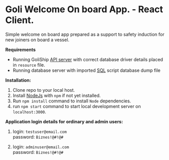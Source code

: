 # Goli Welcome On board App. - React Client.

Simple welcome on board app prepared as a support to safety induction for new joiners on board a vessel. 

**Requirements**
- Running GoliShip [API server](https://github.com/devgitt82/GoliShip-SpringBoot) with correct database driver details placed in `resource` file.
- Running database server with imported [SQL]() script database dump file

**Installation:**

1. Clone repo to your local host.
2. Install [NodeJs](https://nodejs.org/en/download) with `npm` if not yet installed.
3. Run `npm install` command to install `Node` dependencies.
4. run `npm start` command to start local development server on `localhost:3000`.

**Application login details for ordinary and admin users:**

1. login: `testuser@email.com`<br>
   password: `Biznes!@#!@#`

2. login: `adminuser@email.com`<br>
   password: `Biznes!@#!@#`
   

